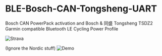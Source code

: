 # BLE-Bosch-CAN-Tongsheng-UART
Bosch CAN PowerPack activation and Bosch & 同盛 Tongsheng TSDZ2 Garmin compatible Bluetooth LE Cycling Power Profile

![Strava](http://sven.killig.de/CombineGPX/combined-tempe.png)

(Ignore the Nordic stuff)
![Demo](https://sven.killig.de/COBI.Bike/IMG_20220710_173914_edit_603179031364209.jpg)
